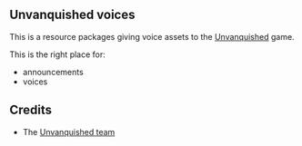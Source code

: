 Unvanquished voices
-------------------

This is a resource packages giving voice assets to the [Unvanquished](https://www.unvanquished.net) game.

This is the right place for:

- announcements
- voices

Credits
-------

* The [Unvanquished team](https://unvanquished.net/?page_id=336)
